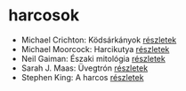 # harcosok

- Michael Crichton: Ködsárkányok [részletek](../_details/Michael%20Crichton.md#id_755)
- Michael Moorcock: Harcikutya [részletek](../_details/Michael%20Moorcock.md#id_525)
- Neil Gaiman: Északi mitológia [részletek](../_details/Neil%20Gaiman.md#id_1435)
- Sarah J. Maas: Üvegtrón [részletek](../_details/Sarah%20J.%20Maas.md#id_1686)
- Stephen King: A harcos [részletek](../_details/Stephen%20King.md#id_539)